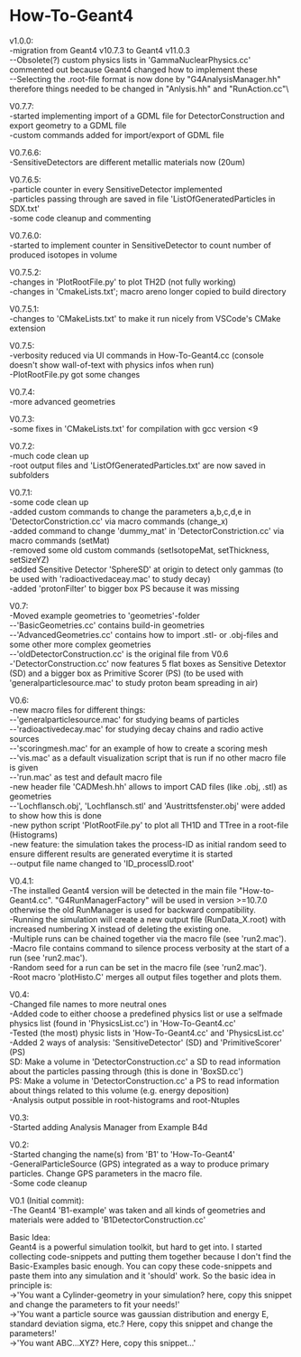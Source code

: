 # How-To-Geant4

v1.0.0:\
-migration from Geant4 v10.7.3 to Geant4 v11.0.3\
--Obsolete(?) custom physics lists in 'GammaNuclearPhysics.cc' commented out because Geant4 changed how to implement these\
--Selecting the .root-file format is now done by "G4AnalysisManager.hh" therefore things needed to be changed in "Anlysis.hh" and "RunAction.cc"\

V0.7.7:\
-started implementing import of a GDML file for DetectorConstruction and export geometry to a GDML file\
-custom commands added for import/export of GDML file

V0.7.6.6:\
-SensitiveDetectors are different metallic materials now (20um)

V0.7.6.5:\
-particle counter in every SensitiveDetector implemented\
-particles passing through are saved in file 'ListOfGeneratedParticles in SDX.txt'\
-some code cleanup and commenting 

V0.7.6.0:\
-started to implement counter in SensitiveDetector to count number of produced isotopes in volume

V0.7.5.2:\
-changes in 'PlotRootFile.py' to plot TH2D (not fully working)\
-changes in 'CmakeLists.txt'; macro areno longer copied to build directory

V0.7.5.1:\
-changes to 'CMakeLists.txt' to make it run nicely from VSCode's CMake extension

V0.7.5:\
-verbosity reduced via UI commands in How-To-Geant4.cc (console doesn't show wall-of-text with physics infos when run)\
-PlotRootFile.py got some changes

V0.7.4:\
-more advanced geometries

V0.7.3:\
-some fixes in 'CMakeLists.txt' for compilation with gcc version <9

V0.7.2:\
-much code clean up\
-root output files and 'ListOfGeneratedParticles.txt' are now saved in subfolders

V0.7.1:\
-some code clean up\
-added custom commands to change the parameters a,b,c,d,e in 'DetectorConstriction.cc' via macro commands (change_x)\
-added command to change 'dummy_mat' in 'DetectorConstriction.cc' via macro commands (setMat)\
-removed some old custom commands (setIsotopeMat, setThickness, setSizeYZ)\
-added Sensitive Detector 'SphereSD' at origin to detect only gammas (to be used with 'radioactivedaceay.mac' to study decay)\
-added 'protonFilter' to bigger box PS because it was missing

V0.7:\
-Moved example geometries to 'geometries'-folder\
--'BasicGeometries.cc' contains build-in geometries\
--'AdvancedGeometries.cc' contains how to import .stl- or .obj-files and some other more complex geometries\
--'oldDetectorConstruction.cc' is the original file from V0.6\
-'DetectorConstruction.cc' now features 5 flat boxes as Sensitive Detextor (SD) and a bigger box as Primitive Scorer (PS) (to be used with 'generalparticlesource.mac' to study proton beam spreading in air)

V0.6:\
-new macro files for different things:\
--'generalparticlesource.mac' for studying beams of particles\
--'radioactivedecay.mac' for studying decay chains and radio active sources\
--'scoringmesh.mac' for an example of how to create a scoring mesh\
--'vis.mac' as a default visualization script that is run if no other macro file is given\
--'run.mac' as test and default macro file\
-new header file 'CADMesh.hh' allows to import CAD files (like .obj, .stl) as geometries\
--'Lochflansch.obj', 'Lochflansch.stl' and 'Austrittsfenster.obj' were added to show how this is done\
-new python script 'PlotRootFile.py' to plot all TH1D and TTree in a root-file (Histograms)\
-new feature: the simulation takes the process-ID as initial random seed to ensure different results are generated everytime it is started\
--output file name changed to 'ID_processID.root'

V0.4.1:\
-The installed Geant4 version will be detected in the main file "How-to-Geant4.cc". "G4RunManagerFactory" will be used in version >=10.7.0 otherwise the old RunManager is used for backward compatibility.\
-Running the simulation will create a new output file (RunData_X.root) with increased numbering X instead of deleting the existing one.\
-Multiple runs can be chained together via the macro file (see 'run2.mac').\
-Macro file contains command to silence process verbosity at the start of a run (see 'run2.mac').\
-Random seed for a run can be set in the macro file (see 'run2.mac').\
-Root macro 'plotHisto.C' merges all output files together and plots them.

V0.4:\
-Changed file names to more neutral ones\
-Added code to either choose a predefined physics list or use a selfmade physics list (found in 'PhysicsList.cc') in 'How-To-Geant4.cc'\
-Tested (the most) physic lists in 'How-To-Geant4.cc' and 'PhysicsList.cc'\
-Added 2 ways of analysis: 'SensitiveDetector' (SD) and 'PrimitiveScorer' (PS)\
SD: Make a volume in 'DetectorConstruction.cc' a SD to read information about the particles passing through (this is done in 'BoxSD.cc')\
PS: Make a volume in 'DetectorConstruction.cc' a PS to read information about things related to this volume (e.g. energy deposition)\
-Analysis output possible in root-histograms and root-Ntuples

V0.3:\
-Started adding Analysis Manager from Example B4d

V0.2:\
-Started changing the name(s) from 'B1' to 'How-To-Geant4'\
-GeneralParticleSource (GPS) integrated as a way to produce primary particles. Change GPS parameters in the macro file.\
-Some code cleanup

V0.1 (Initial commit):\
-The Geant4 'B1-example' was taken and all kinds of geometries and materials were added to 'B1DetectorConstruction.cc'

Basic Idea:\
Geant4 is a powerful simulation toolkit, but hard to get into. I started collecting code-snippets and putting them together because I don't find the Basic-Examples basic enough. You can copy these code-snippets and paste them into any simulation and it 'should' work.
So the basic idea in principle is:\
->'You want a Cylinder-geometry in your simulation? here, copy this snippet and change the parameters to fit your needs!'\
->'You want a particle source was gaussian distribution and energy E, standard deviation sigma, etc.? Here, copy this snippet and change the parameters!'\
->'You want ABC...XYZ? Here, copy this snippet...'


